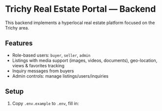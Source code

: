 # Trichy Real Estate Portal — Backend

This backend implements a hyperlocal real estate platform focused on the Trichy area.

##  Features

- Role-based users: `buyer`, `seller`, `admin`
- Listings with media support (images, videos, documents), geo-location, views & favorites tracking
- Inquiry messages from buyers
- Admin controls: manage listings/users/inquiries

##  Setup

1. Copy `.env.example` to `.env`, fill in:
